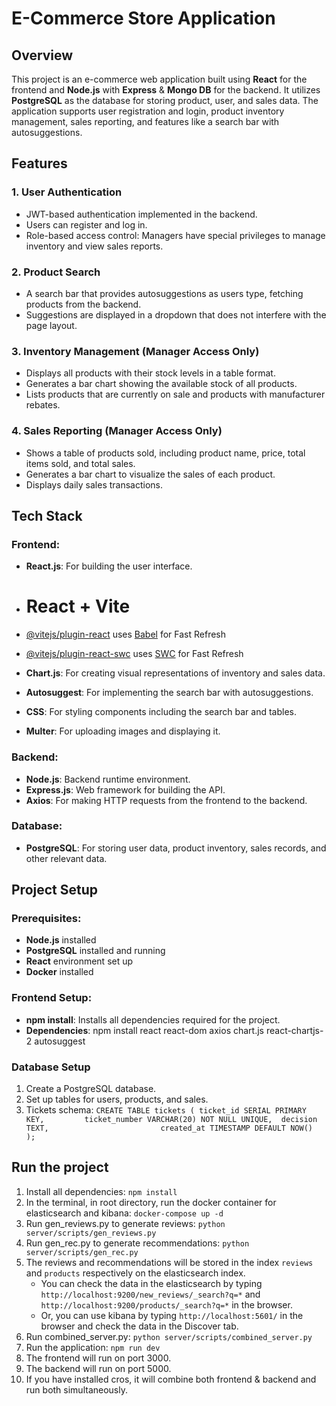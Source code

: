 # E-Commerce Store Application

## Overview
This project is an e-commerce web application built using **React** for the frontend and **Node.js** with **Express** & **Mongo DB** for the backend. It utilizes **PostgreSQL** as the database for storing product, user, and sales data. The application supports user registration and login, product inventory management, sales reporting, and features like a search bar with autosuggestions.

## Features

### 1. **User Authentication**
   - JWT-based authentication implemented in the backend.
   - Users can register and log in.
   - Role-based access control: Managers have special privileges to manage inventory and view sales reports.

### 2. **Product Search**
   - A search bar that provides autosuggestions as users type, fetching products from the backend.
   - Suggestions are displayed in a dropdown that does not interfere with the page layout.
   
### 3. **Inventory Management (Manager Access Only)**
   - Displays all products with their stock levels in a table format.
   - Generates a bar chart showing the available stock of all products.
   - Lists products that are currently on sale and products with manufacturer rebates.

### 4. **Sales Reporting (Manager Access Only)**
   - Shows a table of products sold, including product name, price, total items sold, and total sales.
   - Generates a bar chart to visualize the sales of each product.
   - Displays daily sales transactions.

## Tech Stack

### Frontend:
- **React.js**: For building the user interface.
- # React + Vite
- [@vitejs/plugin-react](https://github.com/vitejs/vite-plugin-react/blob/main/packages/plugin-react/README.md) uses [Babel](https://babeljs.io/) for Fast Refresh
- [@vitejs/plugin-react-swc](https://github.com/vitejs/vite-plugin-react-swc) uses [SWC](https://swc.rs/) for Fast Refresh

- **Chart.js**: For creating visual representations of inventory and sales data.
- **Autosuggest**: For implementing the search bar with autosuggestions.
- **CSS**: For styling components including the search bar and tables.
- **Multer**: For uploading images and displaying it.

### Backend:
- **Node.js**: Backend runtime environment.
- **Express.js**: Web framework for building the API.
- **Axios**: For making HTTP requests from the frontend to the backend. 

### Database:
- **PostgreSQL**: For storing user data, product inventory, sales records, and other relevant data.


## Project Setup

### Prerequisites:
- **Node.js** installed
- **PostgreSQL** installed and running
- **React** environment set up
- **Docker** installed

### Frontend Setup: 
- **npm install**: Installs all dependencies required for the project.
- **Dependencies**: npm install react react-dom axios chart.js react-chartjs-2 autosuggest


### Database Setup

1. Create a PostgreSQL database.
2. Set up tables for users, products, and sales.
3. Tickets schema: `CREATE TABLE tickets (
                        ticket_id SERIAL PRIMARY KEY,        
                        ticket_number VARCHAR(20) NOT NULL UNIQUE, 
                        decision TEXT,                        
                        created_at TIMESTAMP DEFAULT NOW()     
                     );`
   
## Run the project

1. Install all dependencies: `npm install`
2. In the terminal, in root directory, run the docker container for elasticsearch and kibana: `docker-compose up -d`
3. Run gen_reviews.py to generate reviews: `python server/scripts/gen_reviews.py`
4. Run gen_rec.py to generate recommendations: `python server/scripts/gen_rec.py`
4. The reviews and recommendations will be stored in the index `reviews` and `products` respectively on the elasticsearch index.
   - You can check the data in the elasticsearch by typing `http://localhost:9200/new_reviews/_search?q=*` and `http://localhost:9200/products/_search?q=*` in the browser.
   - Or, you can use kibana by typing `http://localhost:5601/` in the browser and check the data in the Discover tab.
5. Run combined_server.py: `python server/scripts/combined_server.py`
6. Run the application: `npm run dev`       
7. The frontend will run on port 3000.
8. The backend will run on port 5000.
9. If you have installed cros, it will combine both frontend & backend and run both simultaneously.
